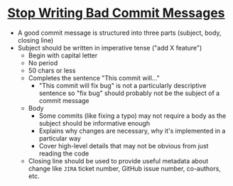 # [Stop Writing Bad Commit Messages](https://medium.com/better-programming/stop-writing-bad-commit-messages-8df79517177d)

* A good commit message is structured into three parts (subject, body, closing line)
* Subject should be written in imperative tense ("add X feature")
  * Begin with capital letter
  * No period
  * 50 chars or less
  * Completes the sentence "This commit will..."
    * "This commit will fix bug" is not a particularly descriptive sentence so "fix bug" should probably not be the subject of a commit message
  * Body
    * Some commits (like fixing a typo) may not require a body as the subject should be informative enough
    * Explains why changes are necessary, why it's implemented in a particular way
    * Cover high-level details that may not be obvious from just reading the code
  * Closing line should be used to provide useful metadata about change like `JIRA` ticket number, GitHub issue number, co-authors, etc.
